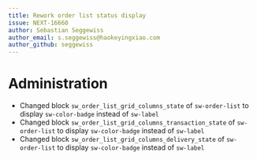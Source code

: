 ```yaml
---
title: Rework order list status display
issue: NEXT-16660
author: Sebastian Seggewiss
author_email: s.seggewiss@haokeyingxiao.com 
author_github: seggewiss
---
```

# Administration
* Changed block `sw_order_list_grid_columns_state` of `sw-order-list` to display `sw-color-badge` instead of `sw-label`
* Changed block `sw_order_list_grid_columns_transaction_state` of `sw-order-list` to display `sw-color-badge` instead of `sw-label`
* Changed block `sw_order_list_grid_columns_delivery_state` of `sw-order-list` to display `sw-color-badge` instead of `sw-label`

